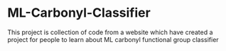 # ML-Carbonyl-Classifier
This project is collection of code from a website which have created a project for people to learn about ML carbonyl functional group classifier
